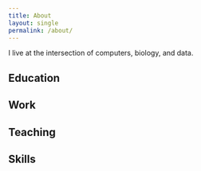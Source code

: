 ```yaml
---
title: About
layout: single
permalink: /about/
---
```


I live at the intersection of computers, biology, and data. 

## Education


## Work


## Teaching


## Skills

